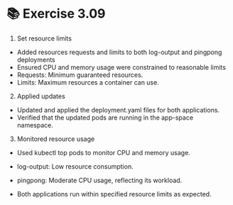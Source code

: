 # 📚 Exercise 3.09
1. Set resource limits
- Added resources requests and limits to both log-output and pingpong deployments
- Ensured CPU and memory usage were constrained to reasonable limits
- Requests: Minimum guaranteed resources.
- Limits: Maximum resources a container can use.
2. Applied updates
- Updated and applied the deployment.yaml files for both applications.
- Verified that the updated pods are running in the app-space namespace.
3. Monitored resource usage
- Used kubectl top pods to monitor CPU and memory usage.
- log-output: Low resource consumption.
- pingpong: Moderate CPU usage, reflecting its workload.

- Both applications run within specified resource limits as expected.



